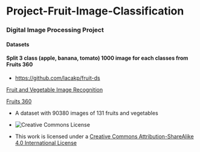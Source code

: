 # Project-Fruit-Image-Classification

### Digital Image Processing Project


#### Datasets
#### Split 3 class (apple, banana, tomato) 1000 image for each classes from Fruits 360
- https://github.com/lacakp/fruit-ds


[Fruit and Vegetable Image Recognition](https://www.kaggle.com/kritikseth/fruit-and-vegetable-image-recognition)

[Fruits 360](https://www.kaggle.com/moltean/fruits)

- A dataset with 90380 images of 131 fruits and vegetables

- <img alt="Creative Commons License" style="border-width:0" src="https://i.creativecommons.org/l/by-sa/4.0/88x31.png" scale="0">

- This work is licensed under a 
<a rel="license" href="https://creativecommons.org/licenses/by-sa/4.0/">Creative Commons Attribution-ShareAlike 4.0 International License</a>

